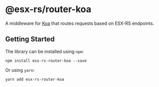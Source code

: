 # @esx-rs/router-koa

A middleware for [Koa](http://koajs.com/) that routes requests based on ESX-RS endpoints.

## Getting Started

The library can be installed using `npm`:

```
npm install esx-rs-router-koa --save
```

Or using `yarn`:

```
yarn add esx-rs-router-koa
```

